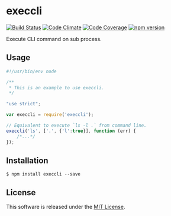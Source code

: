 execcli
=====

[![Build Status][my_travis_badge_url]][my_travis_url]
[![Code Climate][my_codeclimate_badge_url]][my_codeclimate_url]
[![Code Coverage][my_codeclimate_coverage_badge_url]][my_codeclimate_url]
[![npm version][my_npm_budge_url]][my_npm_url]


Execute CLI command on sub process.


Usage
----

```javascript
#!/usr/bin/env node

/**
 * This is an example to use execcli.
 */

"use strict";

var execcli = require('execcli');

// Equivalent to execute `ls -l .` from command line.
execcli('ls', ['.', {'l':true}], function (err) {
    /*...*/
});
````

Installation
----

```
$ npm install execcli --save
```


License
-------
This software is released under the [MIT License][my_license_url].

[npm_url]: https://www.npmjs.org/
[my_repo_url]: https://github.com/okunishinishi/node-execcli
[my_travis_url]: http://travis-ci.org/okunishinishi/node-execcli
[my_travis_badge_url]: http://img.shields.io/travis/okunishinishi/node-execcli.svg?style=flat
[my_license_url]: https://github.com/okunishinishi/node-execcli/blob/master/LICENSE
[my_codeclimate_url]: http://codeclimate.com/github/okunishinishi/node-execcli
[my_codeclimate_badge_url]: http://img.shields.io/codeclimate/github/okunishinishi/node-execcli.svg?style=flat
[my_codeclimate_coverage_badge_url]: http://img.shields.io/codeclimate/coverage/github/okunishinishi/node-execcli.svg?style=flat
[my_coverage_url]: http://okunishinishi.github.io/node-execcli/coverage/lcov-report
[my_npm_url]: http://www.npmjs.org/package/execcli
[my_npm_budge_url]: http://img.shields.io/npm/v/execcli.svg?style=flat

